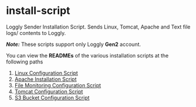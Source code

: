 install-script
==============

Loggly Sender Installation Script. Sends Linux, Tomcat, Apache and Text file logs/ contents to Loggly.

***Note:*** These scripts support only Loggly **Gen2** account.


You can view the **READMEs** of the various installation scripts at the following paths


1. <a href="https://github.com/psquickitjayant/install-script/blob/master/Linux%20Script/README.md">Linux Configuration Script</a> 
2. <a href="https://github.com/psquickitjayant/install-script/blob/master/Modular%20Scripts/Apache2/README.md">Apache Installation Script</a>
3. <a href="https://github.com/psquickitjayant/install-script/blob/master/Modular%20Scripts/File%20Monitoring/README.md">File Monitoring Configuration Script</a>
4. <a href="https://github.com/psquickitjayant/install-script/blob/master/Modular%20Scripts/Tomcat/README.md">Tomcat Configuration Script</a>
5. <a href="https://github.com/psquickitjayant/install-script/blob/master/Modular%20Scripts/S3Logs%20Monitoring/README.md">S3 Bucket Configuration Script</a>
